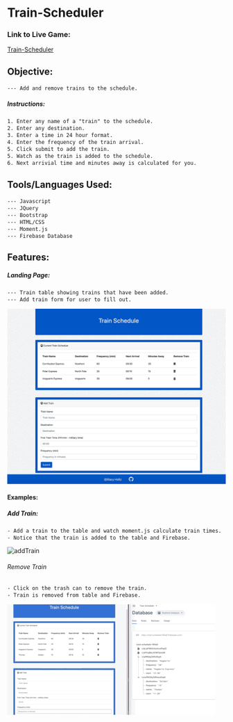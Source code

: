 # Train-Scheduler

### Link to Live Game:
[Train-Scheduler](https://stacyholtz6.github.io/Train-Scheduler/)

## Objective:
```
--- Add and remove trains to the schedule. 
```
##### Instructions:
```
1. Enter any name of a "train" to the schedule.
2. Enter any destination.
3. Enter a time in 24 hour format.
4. Enter the frequency of the train arrival. 
5. Click submit to add the train. 
5. Watch as the train is added to the schedule.
6. Next arrivial time and minutes away is calculated for you.

```
## Tools/Languages Used:
```
--- Javascript
--- JQuery
--- Bootstrap
--- HTML/CSS
--- Moment.js
--- Firebase Database
```
## Features:

##### Landing Page:
```
--- Train table showing trains that have been added.
--- Add train form for user to fill out. 
```
![landingPage](assets/images/landingPage.png)

#### Examples:

##### Add Train:
```
- Add a train to the table and watch moment.js calculate train times.
- Notice that the train is added to the table and Firebase. 
```
![addTrain](assest/images/addTrain.gif)

###### Remove Train
```
- Click on the trash can to remove the train.
- Train is removed from table and Firebase. 
```
![removeTrain](assets/images/removeTrain.gif)


